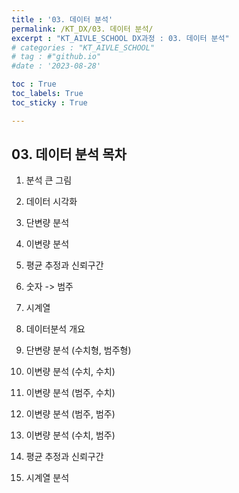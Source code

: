 ```yaml
---
title : '03. 데이터 분석' 
permalink: /KT_DX/03. 데이터 분석/
excerpt : "KT_AIVLE_SCHOOL DX과정 : 03. 데이터 분석"
# categories : "KT_AIVLE_SCHOOL"
# tag : #"github.io"
#date : '2023-08-28'

toc : True
toc_labels: True
toc_sticky : True

---
```


## 03. 데이터 분석 목차

1. 분석 큰 그림
2. 데이터 시각화
3. 단변량 분석
4. 이변량 분석
5. 평균 추정과 신뢰구간
6. 숫자 -> 범주
7. 시계열 

1. 데이터분석 개요 
2. 단변량 분석 (수치형, 범주형)
3. 이변량 분석 (수치, 수치)
4. 이변량 분석 (범주, 수치)
5. 이변량 분석 (범주, 범주)
6. 이변량 분석 (수치, 범주)
7. 평균 추정과 신뢰구간
8. 시계열 분석